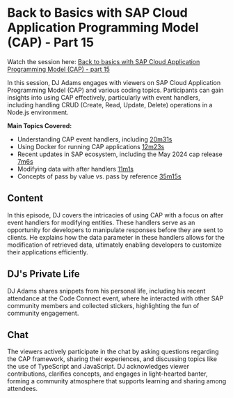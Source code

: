 # Back to Basics with SAP Cloud Application Programming Model (CAP) - Part 15

Watch the session here: [Back to basics with SAP Cloud Application Programming Model (CAP) - part 15](https://www.youtube.com/watch?v=FxOQsg8yc2s)

In this session, DJ Adams engages with viewers on SAP Cloud Application Programming Model (CAP) and various coding topics. Participants can gain insights into using CAP effectively, particularly with event handlers, including handling CRUD (Create, Read, Update, Delete) operations in a Node.js environment.

**Main Topics Covered:**
- Understanding CAP event handlers, including [20m31s](https://www.youtube.com/watch?v=FxOQsg8yc2s&t=20m31s)
- Using Docker for running CAP applications [12m23s](https://www.youtube.com/watch?v=FxOQsg8yc2s&t=12m23s)
- Recent updates in SAP ecosystem, including the May 2024 cap release [7m6s](https://www.youtube.com/watch?v=FxOQsg8yc2s&t=7m6s)
- Modifying data with after handlers [11m1s](https://www.youtube.com/watch?v=FxOQsg8yc2s&t=11m1s)
- Concepts of pass by value vs. pass by reference [35m15s](https://www.youtube.com/watch?v=FxOQsg8yc2s&t=35m15s)

## Content
In this episode, DJ covers the intricacies of using CAP with a focus on after event handlers for modifying entities. These handlers serve as an opportunity for developers to manipulate responses before they are sent to clients. He explains how the data parameter in these handlers allows for the modification of retrieved data, ultimately enabling developers to customize their applications efficiently.

## DJ's Private Life
DJ Adams shares snippets from his personal life, including his recent attendance at the Code Connect event, where he interacted with other SAP community members and collected stickers, highlighting the fun of community engagement.

## Chat
The viewers actively participate in the chat by asking questions regarding the CAP framework, sharing their experiences, and discussing topics like the use of TypeScript and JavaScript. DJ acknowledges viewer contributions, clarifies concepts, and engages in light-hearted banter, forming a community atmosphere that supports learning and sharing among attendees.